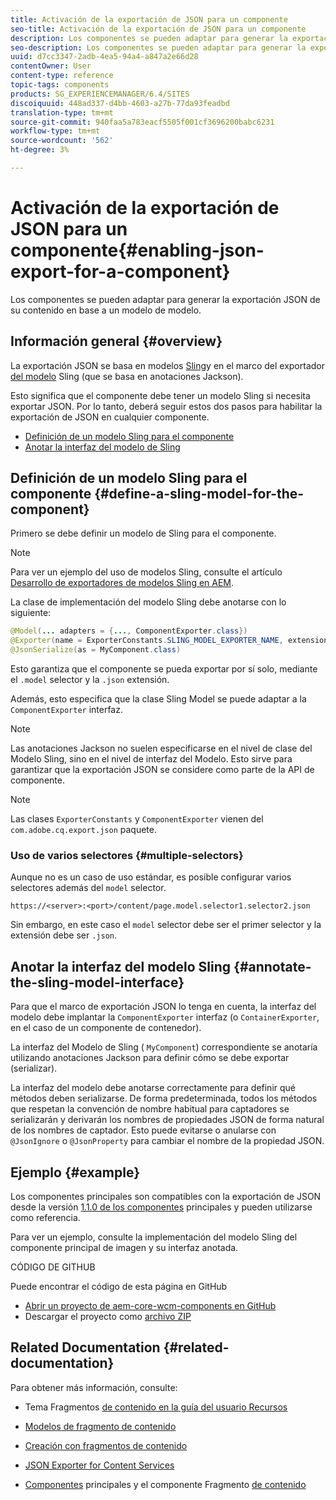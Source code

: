 ```yaml
---
title: Activación de la exportación de JSON para un componente
seo-title: Activación de la exportación de JSON para un componente
description: Los componentes se pueden adaptar para generar la exportación JSON de su contenido en base a un modelo de modelo.
seo-description: Los componentes se pueden adaptar para generar la exportación JSON de su contenido en base a un modelo de modelo.
uuid: d7cc3347-2adb-4ea5-94a4-a847a2e66d28
contentOwner: User
content-type: reference
topic-tags: components
products: SG_EXPERIENCEMANAGER/6.4/SITES
discoiquuid: 448ad337-d4bb-4603-a27b-77da93feadbd
translation-type: tm+mt
source-git-commit: 940faa5a783eacf5505f001cf3696200babc6231
workflow-type: tm+mt
source-wordcount: '562'
ht-degree: 3%

---
```



# Activación de la exportación de JSON para un componente{#enabling-json-export-for-a-component}

Los componentes se pueden adaptar para generar la exportación JSON de su contenido en base a un modelo de modelo.

## Información general {#overview}

La exportación JSON se basa en modelos [Sling](https://sling.apache.org/documentation/bundles/models.html)y en el marco del exportador [del modelo](https://sling.apache.org/documentation/bundles/models.html#exporter-framework-since-130) Sling (que se basa en anotaciones [](https://github.com/FasterXML/jackson-annotations/wiki/Jackson-Annotations)Jackson).

Esto significa que el componente debe tener un modelo Sling si necesita exportar JSON. Por lo tanto, deberá seguir estos dos pasos para habilitar la exportación de JSON en cualquier componente.

* [Definición de un modelo Sling para el componente](/help/sites-developing/json-exporter-components.md#define-a-sling-model-for-the-component)
* [Anotar la interfaz del modelo de Sling](#annotate-the-sling-model-interface)

## Definición de un modelo Sling para el componente {#define-a-sling-model-for-the-component}

Primero se debe definir un modelo de Sling para el componente.

>[!NOTE]
>
>Para ver un ejemplo del uso de modelos Sling, consulte el artículo [Desarrollo de exportadores de modelos Sling en AEM](https://helpx.adobe.com/experience-manager/kt/platform-repository/using/sling-model-exporter-tutorial-develop.html).

La clase de implementación del modelo Sling debe anotarse con lo siguiente:

```java
@Model(... adapters = {..., ComponentExporter.class})
@Exporter(name = ExporterConstants.SLING_MODEL_EXPORTER_NAME, extensions = ExporterConstants.SLING_MODEL_EXTENSION)
@JsonSerialize(as = MyComponent.class)
```

Esto garantiza que el componente se pueda exportar por sí solo, mediante el `.model` selector y la `.json` extensión.

Además, esto especifica que la clase Sling Model se puede adaptar a la `ComponentExporter` interfaz.

>[!NOTE]
>
>Las anotaciones Jackson no suelen especificarse en el nivel de clase del Modelo Sling, sino en el nivel de interfaz del Modelo. Esto sirve para garantizar que la exportación JSON se considere como parte de la API de componente.

>[!NOTE]
>
>Las clases `ExporterConstants` y `ComponentExporter` vienen del `com.adobe.cq.export.json` paquete.

### Uso de varios selectores {#multiple-selectors}

Aunque no es un caso de uso estándar, es posible configurar varios selectores además del `model` selector.

```
https://<server>:<port>/content/page.model.selector1.selector2.json
```

Sin embargo, en este caso el `model` selector debe ser el primer selector y la extensión debe ser `.json`.

## Anotar la interfaz del modelo Sling {#annotate-the-sling-model-interface}

Para que el marco de exportación JSON lo tenga en cuenta, la interfaz del modelo debe implantar la `ComponentExporter` interfaz (o `ContainerExporter`, en el caso de un componente de contenedor).

La interfaz del Modelo de Sling ( `MyComponent`) correspondiente se anotaría utilizando anotaciones [](https://github.com/FasterXML/jackson-annotations/wiki/Jackson-Annotations) Jackson para definir cómo se debe exportar (serializar).

La interfaz del modelo debe anotarse correctamente para definir qué métodos deben serializarse. De forma predeterminada, todos los métodos que respetan la convención de nombre habitual para captadores se serializarán y derivarán los nombres de propiedades JSON de forma natural de los nombres de captador. Esto puede evitarse o anularse con `@JsonIgnore` o `@JsonProperty` para cambiar el nombre de la propiedad JSON.

## Ejemplo {#example}

Los componentes principales son compatibles con la exportación de JSON desde la versión [1.1.0 de los componentes](https://docs.adobe.com/content/help/es-ES/experience-manager-core-components/using/introduction.html) principales y pueden utilizarse como referencia.

Para ver un ejemplo, consulte la implementación del modelo Sling del componente principal de imagen y su interfaz anotada.

CÓDIGO DE GITHUB

Puede encontrar el código de esta página en GitHub

* [Abrir un proyecto de aem-core-wcm-components en GitHub](https://github.com/Adobe-Marketing-Cloud/aem-core-wcm-components)
* Descargar el proyecto como [archivo ZIP](https://github.com/Adobe-Marketing-Cloud/aem-core-wcm-components/archive/master.zip)

## Related Documentation {#related-documentation}

Para obtener más información, consulte:

* Tema Fragmentos [de contenido en la guía del usuario Recursos](https://helpx.adobe.com/experience-manager/6-4/assets/user-guide.html?topic=/experience-manager/6-4/assets/morehelp/content-fragments.ug.js)

* [Modelos de fragmento de contenido](/help/assets/content-fragments-models.md)
* [Creación con fragmentos de contenido](/help/sites-authoring/content-fragments.md)
* [JSON Exporter for Content Services](/help/sites-developing/json-exporter.md)
* [Componentes](https://docs.adobe.com/content/help/es-ES/experience-manager-core-components/using/introduction.html) principales y el componente Fragmento [de contenido](https://helpx.adobe.com/experience-manager/core-components/using/content-fragment-component.html)

